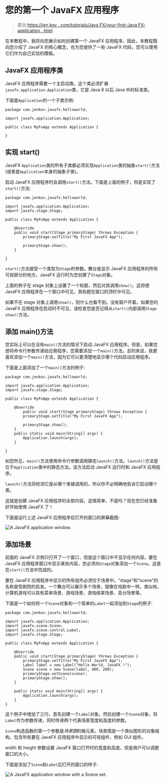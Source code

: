 # 您的第一个 JavaFX 应用程序

> 原文:[https://jen kov . com/tutorials/Java FX/your-first-Java FX-application . html](https://jenkov.com/tutorials/javafx/your-first-javafx-application.html)

在本教程中，我将向您展示如何创建第一个 JavaFX 应用程序。因此，本教程既向您介绍了 JavaFX 的核心概念，也为您提供了一些 JavaFX 代码，您可以使用它们作为自己实验的模板。

## JavaFX 应用程序类

JavaFX 应用程序需要一个主启动类。这个类必须扩展`javafx.application.Application`类，它是 Java 8 以后 Java 中的标准类。

下面是`Application`的一个子类示例:

```
package com.jenkov.javafx.helloworld;

import javafx.application.Application;

public class MyFxApp extends Application {

}

```

## 实现 start()

JavaFX `Application`类的所有子类都必须实现`Application`类的抽象`start()`方法(或者是`Application`本身的抽象子类)。

启动 JavaFX 应用程序时会调用`start()`方法。下面是上面的例子，但是实现了`start()`方法:

```
package com.jenkov.javafx.helloworld;

import javafx.application.Application;
import javafx.stage.Stage;

public class MyFxApp extends Application {

    @Override
    public void start(Stage primaryStage) throws Exception {
        primaryStage.setTitle("My First JavaFX App");

        primaryStage.show();
    }

}

```

`start()`方法接受一个类型为`Stage`的参数。舞台是显示 JavaFX 应用程序的所有可视部分的地方。JavaFX 运行时为您创建了`Stage`对象。

上面的例子在 stage 对象上设置了一个标题，然后对其调用`show()`。这将使 JavaFX 应用程序在一个窗口中可见，其标题在窗口的顶栏中可见。

如果不在 stage 对象上调用`show()`，则什么也看不到。没有窗户开着。如果您的 JavaFX 应用程序在启动时不可见，请检查您是否记得从`start()`内部调用`Stage` `show()`方法。

## 添加 main()方法

您实际上可以在没有`main()`方法的情况下启动 JavaFX 应用程序。但是，如果您想将命令行参数传递给应用程序，您需要添加一个`main()`方法。总的来说，我更喜欢添加一个`main()`方法，因为它可以更清楚地显示哪个代码启动应用程序。

下面是上面添加了一个`main()`方法的例子:

```
package com.jenkov.javafx.helloworld;

import javafx.application.Application;
import javafx.stage.Stage;

public class MyFxApp extends Application {

    @Override
        public void start(Stage primaryStage) throws Exception {
        primaryStage.setTitle("My First JavaFX App");

        primaryStage.show();
    }
    public static void main(String[] args) {
        Application.launch(args);
    } 

}

```

如您所见，`main()`方法使用命令行参数调用静态`launch()`方法。`launch()`方法是位于`Application`类中的静态方法。该方法启动 JavaFX 运行时和 JavaFX 应用程序。

`launch()`方法将检测它是从哪个类被调用的，所以你不必明确地告诉它启动哪个类。

这就是创建 JavaFX 应用程序的全部内容。这很简单，不是吗？现在您已经准备好开始使用 JavaFX 了！

下面是运行上述 JavaFX 应用程序后打开的窗口的屏幕截图:

![A JavaFX application window.](../Images/03a8b95729abf0f9b593bff5c1e0673c.png)

## 添加场景

前面的 JavaFX 示例只打开了一个窗口，但是这个窗口中不显示任何内容。要在 JavaFX 应用程序窗口中显示某些内容，您必须向`Stage`对象添加一个`Scene`。这是在`start()`方法中完成的。

要在 JavaFX 应用程序中显示的所有组件必须位于场景中。“stage”和“scene”的名称是受剧院的启发。一个舞台可以展示多个场景，就像在戏剧中一样。类似地，计算机游戏可以具有菜单场景、游戏场景、游戏结束场景、高分场景等。

下面是一个如何将一个`Scene`对象和一个简单的`Label`一起添加到`Stage`的例子:

```
package com.jenkov.javafx.helloworld;

import javafx.application.Application;
import javafx.scene.Scene;
import javafx.scene.control.Label;
import javafx.stage.Stage;

public class MyFxApp extends Application {

    @Override
    public void start(Stage primaryStage) throws Exception {
        primaryStage.setTitle("My First JavaFX App");
        Label label = new Label("Hello World, JavaFX !");
        Scene scene = new Scene(label, 400, 200);
        primaryStage.setScene(scene); 
        primaryStage.show();
    }

    public static void main(String[] args) {
        Application.launch(args);
    }
}

```

这个例子中增加了三行。首先创建一个`Label`对象。然后创建一个`Scene`对象，将`Label`作为参数传递，同时传递两个代表场景宽度和高度的参数。

`Scene`构造函数的第一个参数是*场景图*的根元素。场景图是一个类似图形的对象结构，包含所有要在 JavaFX 应用程序中显示的可视组件，例如 GUI 组件。

width 和 height 参数设置 JavaFX 窗口打开时的宽度和高度，但是用户可以调整窗口的大小。

下面是添加了`Scene`和`Label`后打开的窗口的样子:

![A JavaFX application window with a Scene set.](../Images/20a6618de80e194b992ca705f7151a72.png)